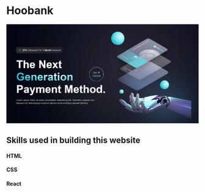 # Hoobank

![Alt text](hoobank-web.png)

## Skills used in building this website

#### HTML

#### CSS

#### React
